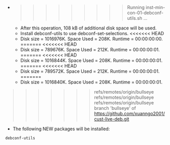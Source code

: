* >>>>>>>>> Running inst-min-con-01-debconf-utils.sh ...
  * After this operation, 108 kB of additional disk space will be used.
  * Install debconf-utils to use debconf-set-selections.
<<<<<<< HEAD
  * Disk size = 1016976K. Space Used = 208K. Runtime = 00:00:00:00.
=======
<<<<<<< HEAD
  * Disk size = 789676K. Space Used = 212K. Runtime = 00:00:00:01.
=======
<<<<<<< HEAD
  * Disk size = 1016844K. Space Used = 208K. Runtime = 00:00:00:01.
=======
<<<<<<< HEAD
  * Disk size = 789572K. Space Used = 212K. Runtime = 00:00:00:01.
=======
  * Disk size = 1016840K. Space Used = 208K. Runtime = 00:00:00:01.
>>>>>>> refs/remotes/origin/bullseye
>>>>>>> refs/remotes/origin/bullseye
>>>>>>> refs/remotes/origin/bullseye
>>>>>>> branch 'bullseye' of https://github.com/xuanngo2001/cust-live-deb.git
  * The following NEW packages will be installed:
  ```bash
debconf-utils
  ```
